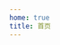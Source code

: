 ```yaml
---
home: true
title: 首页
---
```


<KnowledgeGraphAsync
  title="知识图谱"
  url="/data/knowledge.json"
  height="500px"
  :force="{ edgeLength: 30, repulsion: 80, gravity: 0.1 }"
/>

